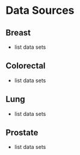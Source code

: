 # Data Sources

## Breast

- list data sets

## Colorectal

- list data sets

## Lung

- list data sets

## Prostate

- list data sets
